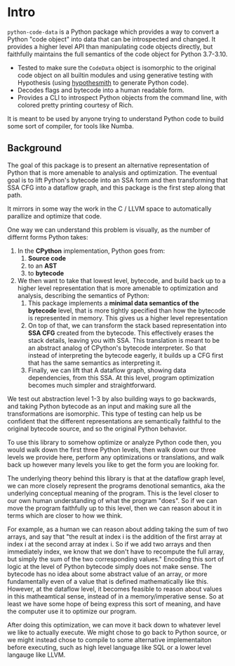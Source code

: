 # Intro

`python-code-data` is a Python package which provides a way to convert a Python
"code object" into data that can be introspected and changed. It provides
a higher level API than manipulating code objects directly, but faithfully
maintains the full semantics of the code object for Python 3.7-3.10.

- Tested to make sure the `CodeData` object is isomorphic to the original
  code object on all builtin modules and using generative testing with Hypothesis (using [hypothesmith](https://github.com/Zac-HD/hypothesmith#hypothesmith) to generate Python code).
- Decodes flags and bytecode into a human readable form.
- Provides a CLI to introspect Python objects from the command line, with
  colored pretty printing courtesy of Rich.


It is meant to be used by anyone trying to understand Python code to build some sort of compiler, for tools like Numba.

## Background

The goal of this package is to present an alternative representation of Python
that is more amenable to analysis and optimization. The eventual goal is to
lift Python's bytecode into an SSA form and then transforming that SSA
CFG into a dataflow graph, and this package is the first step along that path.

It mirrors in some way the work in the C / LLVM space to automatically parallize
and optimize that code.

One way we can understand this problem is visually, as the number of differnt
forms Python takes:

1. In the **CPython** implementation, Python goes from:
   1. **Source code**
   2. to an **AST**
   3. to **bytecode**
2. We then want to take that lowest level, bytecode, and build back up to a higher level representation
   that is more amenable to optimization and analysis, describing the semantics of Python:
   1. This package implements a **minimal data semantics of the bytecode** level, that is more tightly specified
     than how the bytecode is represented in memory. This gives us a higher 
     level representation
   2. On top of that, we can transform the stack based representation into **SSA CFG** created from the bytecode. This effectively erases the stack details, leaving you with SSA. This translation is meant to be an
     abstract analog of CPython's bytecode interpreter. So that instead of 
     interpreting the bytecode eagerly, it builds up a CFG first that has the
     same semantics as interpreting it.
   3. Finally, we can lift that A dataflow graph, showing data dependencies, from this SSA. At this level,
     program optimization becomes much simpler and straightforward.

We test out abstraction level 1-3 by also building ways to go backwards, and
taking Python bytecode as an input and making sure all the transformations are
isomorphic. This type of testing can help us be confident that the different
representations are semantically faithful to the original bytecode source, and
so the original Python behavior.

To use this library to somehow optimize or analyze Python code then, you would
walk down the first three Python levels, then walk down our three levels we
provide here, perform any optimizations or translations, and walk back up
however many levels you like to get the form you are looking for. 

The underlying theory behind this library is that at the dataflow graph level,
we can more closely represent the programs denotional semantics, aka the
underlying conceptual meaning of the program. This is the level closer to our
own human understanding of what the program "does". So if we can move the
program faithfully up to this level, then we can reason about it in terms which
are closer to how we think.

For example, as a human we can reason about adding taking the sum of two
arrays, and say that "the result at index i is the addition of the first array
at index i at the second array at index i. So if we add two arrays and then
immediately index, we know that we don't have to recompute the full array, but
simply the sum of the two corresponding values." Encoding this sort of logic at
the level of Python bytecode simply does not make sense. The bytecode has no
idea about some abstract value of an array, or more fundamentally even of a
value that is defined mathematically like this. However, at the dataflow level,
it becomes feasible to reason about values in this matheamtical sense, instead
of in a memory/imperative sense. So at least we have some hope of being express
this sort of meaning, and have the computer use it to optimize our program.

After doing this optimization,  we can move it back down to whatever level we
like to actually execute. We might chose to go back to Python source, or we
might instead chose to compile to some alternative implementaiton before
executing, such as high level language like SQL or a lower level langauge like
LLVM.